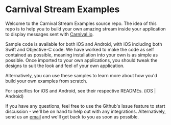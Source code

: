# Carnival Stream Examples

Welcome to the Carnival Stream Examples source repo. The idea of this repo is to help you to build your own amazing stream inside your application to display messages sent with [Carnival.io](https://www.carnival.io). 

Sample code is available for both iOS and Android, with iOS including both Swift and Objective-C code. We have worked to make the code as self contained as possible, meaning installation into your own is as simple as possible. Once imported to your own applications, you should tweak the designs to suit the look and feel of your own application. 

Alternatively, you can use these samples to learn more about how you'd build your own examples from scratch. 

For specifics for iOS and Android, see their respective READMEs. (iOS | Android)

If you have any questions, feel free to use the Github's Issue feature to start discussion - we'll be on hand to help out with any integrations. Alternatively, send us an [email](support@carnival.io) and we'll get back to you as soon as possible.


